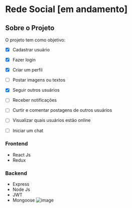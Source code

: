 # Rede Social [em andamento]

## Sobre o Projeto
O projeto tem como objetivo:
- [x] Cadastrar usuário
- [x] Fazer login
- [x] Criar um perfil
- [ ] Postar imagens ou textos
- [x] Seguir outros usuários
- [ ] Receber notificações
- [ ] Curtir e comentar postagens de outros usuários
- [ ] Visualizar quais usuários estão online
- [ ] Iniciar um chat 


### Frontend
- React Js
- Redux

### Backend
- Express
- Node Js
- JWT
- Mongoose
![image](https://user-images.githubusercontent.com/121184472/230194283-8813fbb6-eb38-4c8f-b254-4098d6eaa302.png)

